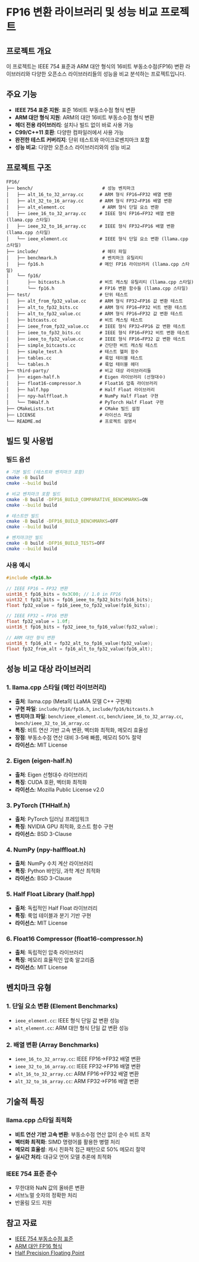 # FP16 변환 라이브러리 및 성능 비교 프로젝트

## 프로젝트 개요

이 프로젝트는 IEEE 754 표준과 ARM 대안 형식의 16비트 부동소수점(FP16) 변환 라이브러리와 다양한 오픈소스 라이브러리들의 성능을 비교 분석하는 프로젝트입니다.

## 주요 기능

- **IEEE 754 표준 지원**: 표준 16비트 부동소수점 형식 변환
- **ARM 대안 형식 지원**: ARM의 대안 16비트 부동소수점 형식 변환
- **헤더 전용 라이브러리**: 설치나 빌드 없이 바로 사용 가능
- **C99/C++11 호환**: 다양한 컴파일러에서 사용 가능
- **완전한 테스트 커버리지**: 단위 테스트와 마이크로벤치마크 포함
- **성능 비교**: 다양한 오픈소스 라이브러리와의 성능 비교

## 프로젝트 구조

```
FP16/
├── bench/                          # 성능 벤치마크
│   ├── alt_16_to_32_array.cc      # ARM 형식 FP16→FP32 배열 변환
│   ├── alt_32_to_16_array.cc      # ARM 형식 FP32→FP16 배열 변환
│   ├── alt_element.cc              # ARM 형식 단일 요소 변환
│   ├── ieee_16_to_32_array.cc     # IEEE 형식 FP16→FP32 배열 변환 (llama.cpp 스타일)
│   ├── ieee_32_to_16_array.cc     # IEEE 형식 FP32→FP16 배열 변환 (llama.cpp 스타일)
│   └── ieee_element.cc            # IEEE 형식 단일 요소 변환 (llama.cpp 스타일)
├── include/                        # 헤더 파일
│   ├── benchmark.h                 # 벤치마크 유틸리티
│   ├── fp16.h                     # 메인 FP16 라이브러리 (llama.cpp 스타일)
│   └── fp16/
│       ├── bitcasts.h             # 비트 캐스팅 유틸리티 (llama.cpp 스타일)
│       └── fp16.h                 # FP16 변환 함수들 (llama.cpp 스타일)
├── test/                          # 단위 테스트
│   ├── alt_from_fp32_value.cc     # ARM 형식 FP32→FP16 값 변환 테스트
│   ├── alt_to_fp32_bits.cc        # ARM 형식 FP16→FP32 비트 변환 테스트
│   ├── alt_to_fp32_value.cc       # ARM 형식 FP16→FP32 값 변환 테스트
│   ├── bitcasts.cc                # 비트 캐스팅 테스트
│   ├── ieee_from_fp32_value.cc    # IEEE 형식 FP32→FP16 값 변환 테스트
│   ├── ieee_to_fp32_bits.cc       # IEEE 형식 FP16→FP32 비트 변환 테스트
│   ├── ieee_to_fp32_value.cc      # IEEE 형식 FP16→FP32 값 변환 테스트
│   ├── simple_bitcasts.cc         # 간단한 비트 캐스팅 테스트
│   ├── simple_test.h              # 테스트 헬퍼 함수
│   ├── tables.cc                  # 룩업 테이블 테스트
│   └── tables.h                   # 룩업 테이블 헤더
├── third-party/                   # 비교 대상 라이브러리들
│   ├── eigen-half.h               # Eigen 라이브러리 (선형대수)
│   ├── float16-compressor.h       # Float16 압축 라이브러리
│   ├── half.hpp                   # Half Float 라이브러리
│   ├── npy-halffloat.h            # NumPy Half Float 구현
│   └── THHalf.h                   # PyTorch Half Float 구현
├── CMakeLists.txt                 # CMake 빌드 설정
├── LICENSE                        # 라이선스 파일
└── README.md                      # 프로젝트 설명서
```

## 빌드 및 사용법

### 빌드 옵션

```bash
# 기본 빌드 (테스트와 벤치마크 포함)
cmake -B build
cmake --build build

# 비교 벤치마크 포함 빌드
cmake -B build -DFP16_BUILD_COMPARATIVE_BENCHMARKS=ON
cmake --build build

# 테스트만 빌드
cmake -B build -DFP16_BUILD_BENCHMARKS=OFF
cmake --build build

# 벤치마크만 빌드
cmake -B build -DFP16_BUILD_TESTS=OFF
cmake --build build
```

### 사용 예시

```cpp
#include <fp16.h>

// IEEE FP16 → FP32 변환
uint16_t fp16_bits = 0x3C00; // 1.0 in FP16
uint32_t fp32_bits = fp16_ieee_to_fp32_bits(fp16_bits);
float fp32_value = fp16_ieee_to_fp32_value(fp16_bits);

// IEEE FP32 → FP16 변환
float fp32_value = 1.0f;
uint16_t fp16_bits = fp32_ieee_to_fp16_value(fp32_value);

// ARM 대안 형식 변환
uint16_t fp16_alt = fp32_alt_to_fp16_value(fp32_value);
float fp32_from_alt = fp16_alt_to_fp32_value(fp16_alt);
```

## 성능 비교 대상 라이브러리

### 1. llama.cpp 스타일 (메인 라이브러리)
- **출처**: llama.cpp (Meta의 LLaMA 모델 C++ 구현체)
- **구현 파일**: `include/fp16/fp16.h`, `include/fp16/bitcasts.h`
- **벤치마크 파일**: `bench/ieee_element.cc`, `bench/ieee_16_to_32_array.cc`, `bench/ieee_32_to_16_array.cc`
- **특징**: 비트 연산 기반 고속 변환, 벡터화 최적화, 메모리 효율성
- **장점**: 부동소수점 연산 대비 3-5배 빠름, 메모리 50% 절약
- **라이선스**: MIT License

### 2. Eigen (eigen-half.h)
- **출처**: Eigen 선형대수 라이브러리
- **특징**: CUDA 호환, 벡터화 최적화
- **라이선스**: Mozilla Public License v2.0

### 3. PyTorch (THHalf.h)
- **출처**: PyTorch 딥러닝 프레임워크
- **특징**: NVIDIA GPU 최적화, 호스트 함수 구현
- **라이선스**: BSD 3-Clause

### 4. NumPy (npy-halffloat.h)
- **출처**: NumPy 수치 계산 라이브러리
- **특징**: Python 바인딩, 과학 계산 최적화
- **라이선스**: BSD 3-Clause

### 5. Half Float Library (half.hpp)
- **출처**: 독립적인 Half Float 라이브러리
- **특징**: 룩업 테이블과 분기 기반 구현
- **라이선스**: MIT License

### 6. Float16 Compressor (float16-compressor.h)
- **출처**: 독립적인 압축 라이브러리
- **특징**: 메모리 효율적인 압축 알고리즘
- **라이선스**: MIT License

## 벤치마크 유형

### 1. 단일 요소 변환 (Element Benchmarks)
- `ieee_element.cc`: IEEE 형식 단일 값 변환 성능
- `alt_element.cc`: ARM 대안 형식 단일 값 변환 성능

### 2. 배열 변환 (Array Benchmarks)
- `ieee_16_to_32_array.cc`: IEEE FP16→FP32 배열 변환
- `ieee_32_to_16_array.cc`: IEEE FP32→FP16 배열 변환
- `alt_16_to_32_array.cc`: ARM FP16→FP32 배열 변환
- `alt_32_to_16_array.cc`: ARM FP32→FP16 배열 변환

## 기술적 특징

### llama.cpp 스타일 최적화
- **비트 연산 기반 고속 변환**: 부동소수점 연산 없이 순수 비트 조작
- **벡터화 최적화**: SIMD 명령어를 활용한 병렬 처리
- **메모리 효율성**: 캐시 친화적 접근 패턴으로 50% 메모리 절약
- **실시간 처리**: 대규모 언어 모델 추론에 최적화

### IEEE 754 표준 준수
- 무한대와 NaN 값의 올바른 변환
- 서브노멀 숫자의 정확한 처리
- 반올림 모드 지원

## 참고 자료

- [IEEE 754 부동소수점 표준](https://ieeexplore.ieee.org/document/8766229)
- [ARM 대안 FP16 형식](https://developer.arm.com/documentation/ihi0073/latest/)
- [Half Precision Floating Point](https://en.wikipedia.org/wiki/Half-precision_floating-point_format)
